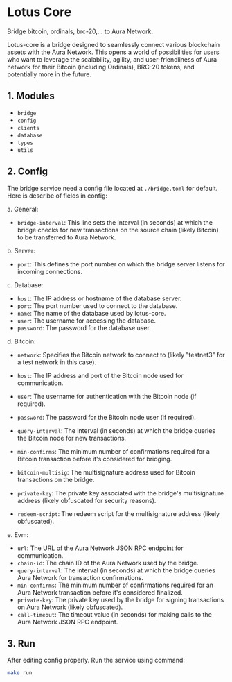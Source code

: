 # Lotus Core

Bridge bitcoin, ordinals, brc-20,... to Aura Network.

Lotus-core is a bridge designed to seamlessly connect various blockchain assets with the Aura Network. This opens a world of possibilities for users who want to leverage the scalability, agility, and user-friendliness of Aura network for their Bitcoin (including Ordinals), BRC-20 tokens, and potentially more in the future.

## 1. Modules

* `bridge`
* `config`
* `clients`
* `database`
* `types`
* `utils`

## 2. Config

The bridge service need a config file located at `./bridge.toml` for default. Here is describe of fields in config:

a. General:

* `bridge-interval`: This line sets the interval (in seconds) at which the bridge checks for new transactions on the source chain (likely Bitcoin) to be transferred to Aura Network.

b. Server:

* `port`: This defines the port number on which the bridge server listens for incoming connections.

c. Database:

* `host`: The IP address or hostname of the database server.
* `port`:  The port number used to connect to the database.
* `name`: The name of the database used by lotus-core.
* `user`: The username for accessing the database.
* `password`: The password for the database user.

d. Bitcoin:

* `network`: Specifies the Bitcoin network to connect to (likely "testnet3" for a test network in this case).

* `host`: The IP address and port of the Bitcoin node used for communication.
* `user`: The username for authentication with the Bitcoin node (if required).
* `password`: The password for the Bitcoin node user (if required).
* `query-interval`: The interval (in seconds) at which the bridge queries the Bitcoin node for new transactions.
* `min-confirms`: The minimum number of confirmations required for a Bitcoin transaction before it's considered for bridging.
* `bitcoin-multisig`: The multisignature address used for Bitcoin transactions on the bridge.
* `private-key`: The private key associated with the bridge's multisignature address (likely obfuscated for security reasons).
* `redeem-script`: The redeem script for the multisignature address (likely obfuscated).

e. Evm:

* `url`: The URL of the Aura Network JSON RPC endpoint for communication.
* `chain-id`: The chain ID of the Aura Network used by the bridge.
* `query-interval`: The interval (in seconds) at which the bridge queries Aura Network for transaction confirmations.
* `min-confirms`: The minimum number of confirmations required for an Aura Network transaction before it's considered finalized.
* `private-key`: The private key used by the bridge for signing transactions on Aura Network (likely obfuscated).
* `call-timeout`: The timeout value (in seconds) for making calls to the Aura Network JSON RPC endpoint.

## 3. Run

After editing config properly. Run the service using command:

```bash
make run
```
